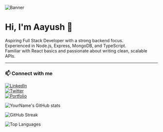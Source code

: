 <!-- Banner Image -->
![Banner](https://images.unsplash.com/photo-1506744038136-46273834b3fb?auto=format&fit=crop&w=1350&q=80)

# Hi, I'm Aayush 👋

Aspiring Full Stack Developer with a strong backend focus.  
Experienced in Node.js, Express, MongoDB, and TypeScript.  
Familiar with React basics and passionate about writing clean, scalable APIs.

---

### 📫 Connect with me

[![LinkedIn](https://img.shields.io/badge/LinkedIn-blue?style=for-the-badge&logo=linkedin&logoColor=white)](https://linkedin.com/in/YOUR_LINKEDIN)  
[![Twitter](https://img.shields.io/badge/Twitter-1DA1F2?style=for-the-badge&logo=twitter&logoColor=white)](https://twitter.com/YOUR_TWITTER)  
[![Portfolio](https://img.shields.io/badge/Portfolio-black?style=for-the-badge&logo=github&logoColor=white)](https://yourportfolio.com)


<!-- GitHub Stats -->
![YourName's GitHub stats](https://github-readme-stats.vercel.app/api?username=ayusclg&show_icons=true&theme=radical)

<!-- GitHub Streak -->
![GitHub Streak](https://github-readme-streak-stats.herokuapp.com/?user=ayusclg&theme=radical)

<!-- Top Languages -->
![Top Languages](https://github-readme-stats.vercel.app/api/top-langs/?username=ayusclg&layout=compact&theme=radical)
